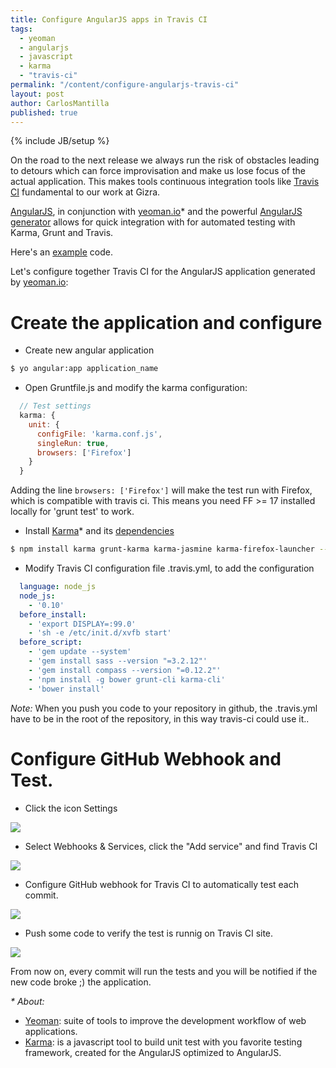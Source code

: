 ```yaml
---
title: Configure AngularJS apps in Travis CI
tags: 
  - yeoman
  - angularjs
  - javascript
  - karma
  - "travis-ci"
permalink: "/content/configure-angularjs-travis-ci"
layout: post
author: CarlosMantilla
published: true
---
```


{% include JB/setup %}

On the road to the next release we always run the risk of obstacles leading to detours which can force improvisation and make us lose focus of the actual application. This makes tools continuous integration tools like [Travis CI](https://travis-ci.org/) fundamental to our work at Gizra.

[AngularJS](https://angularjs.org/), in conjunction with [yeoman.io](http://yeoman.io/)* and the powerful [AngularJS generator](https://github.com/yeoman/generator-angular) allows for quick integration with for automated testing with Karma, Grunt and Travis.

<!-- more -->

Here's an [example](https://github.com/ceoaliongroo/angular-travis-config-example) code.

Let's configure together Travis CI for the AngularJS application generated by [yeoman.io](http://yeoman.io/):

# Create the application and configure

- Create new angular application

```bash
$ yo angular:app application_name
```

- Open Gruntfile.js and modify the karma configuration:

```javascript
  // Test settings
  karma: {
    unit: {
      configFile: 'karma.conf.js',
      singleRun: true,
      browsers: ['Firefox']
    }
  }
```

Adding the line `browsers: ['Firefox']` will make the test run with Firefox, which is compatible with travis ci. This means you need FF >= 17 installed locally for 'grunt test' to work.

- Install [Karma](http://karma-runner.github.io)* and its [dependencies](http://karma-runner.github.io/0.12/intro/installation.html)

```bash
$ npm install karma grunt-karma karma-jasmine karma-firefox-launcher --save-dev
```

- Modify Travis CI configuration file .travis.yml, to add the configuration

```yaml
  language: node_js
  node_js:
    - '0.10'
  before_install:
    - 'export DISPLAY=:99.0'
    - 'sh -e /etc/init.d/xvfb start'
  before_script:
    - 'gem update --system'
    - 'gem install sass --version "=3.2.12"'
    - 'gem install compass --version "=0.12.2"'
    - 'npm install -g bower grunt-cli karma-cli'
    - 'bower install'
```
*Note:* When you push you code to your repository in github, the .travis.yml have to be in the root of the repository, in this way travis-ci could use it..

# Configure GitHub Webhook and Test.

- Click the icon Settings

![]({{BASE_PATH}}/assets/images/posts/configure-angularjs-travis-ci/settings.png)

- Select Webhooks & Services, click the "Add service" and find Travis CI

![]({{BASE_PATH}}/assets/images/posts/configure-angularjs-travis-ci/webhooks.png)

- Configure GitHub webhook for Travis CI to automatically test each commit.

![]({{BASE_PATH}}/assets/images/posts/configure-angularjs-travis-ci/configure.png)

- Push some code to verify the test is runnig on Travis CI site.

![]({{BASE_PATH}}/assets/images/posts/configure-angularjs-travis-ci/testing.png)

From now on, every commit will run the tests and you will be notified if the new code broke ;) the application.

_* About:_
- [Yeoman](http://yeoman.io/): suite of tools to improve the development workflow of web applications.
- [Karma](http://karma-runner.github.io): is a javascript tool to build unit test with you favorite testing framework, created for the AngularJS optimized to AngularJS.
